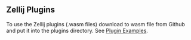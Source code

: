 ## Zellij Plugins

To use the Zellij plugins (.wasm files) download to wasm file from Github and put it into the plugins directory. See [Plugin Examples](https://zellij.dev/documentation/plugin-examples).
